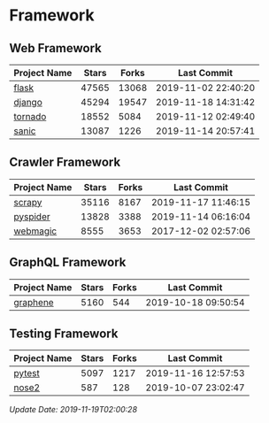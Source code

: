 # Framework

## Web Framework

| Project Name | Stars | Forks | Last Commit |
| ------------ | ----- | ----- | ----------- |
| [flask](https://github.com/pallets/flask) | 47565 | 13068 | 2019-11-02 22:40:20 |
| [django](https://github.com/django/django) | 45294 | 19547 | 2019-11-18 14:31:42 |
| [tornado](https://github.com/tornadoweb/tornado) | 18552 | 5084 | 2019-11-12 02:49:40 |
| [sanic](https://github.com/huge-success/sanic) | 13087 | 1226 | 2019-11-14 20:57:41 |

## Crawler Framework

| Project Name | Stars | Forks | Last Commit |
| ------------ | ----- | ----- | ----------- |
| [scrapy](https://github.com/scrapy/scrapy) | 35116 | 8167 | 2019-11-17 11:46:15 |
| [pyspider](https://github.com/binux/pyspider) | 13828 | 3388 | 2019-11-14 06:16:04 |
| [webmagic](https://github.com/code4craft/webmagic) | 8555 | 3653 | 2017-12-02 02:57:06 |

## GraphQL Framework

| Project Name | Stars | Forks | Last Commit |
| ------------ | ----- | ----- | ----------- |
| [graphene](https://github.com/graphql-python/graphene) | 5160 | 544 | 2019-10-18 09:50:54 |

## Testing Framework

| Project Name | Stars | Forks | Last Commit |
| ------------ | ----- | ----- | ----------- |
| [pytest](https://github.com/pytest-dev/pytest) | 5097 | 1217 | 2019-11-16 12:57:53 |
| [nose2](https://github.com/nose-devs/nose2) | 587 | 128 | 2019-10-07 23:02:47 |

*Update Date: 2019-11-19T02:00:28*